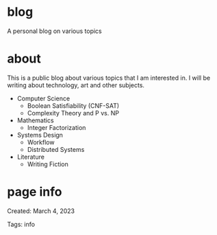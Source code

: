 # blog
A personal blog on various topics

# about
This is a public blog about various topics that I am interested in. I will be writing about technology, art and other subjects.

- Computer Science
  - Boolean Satisfiability (CNF-SAT)
  - Complexity Theory and P vs. NP
- Mathematics
  - Integer Factorization
- Systems Design
  - Workflow
  - Distributed Systems
- Literature
  - Writing Fiction

# page info
Created: March 4, 2023

Tags: info
